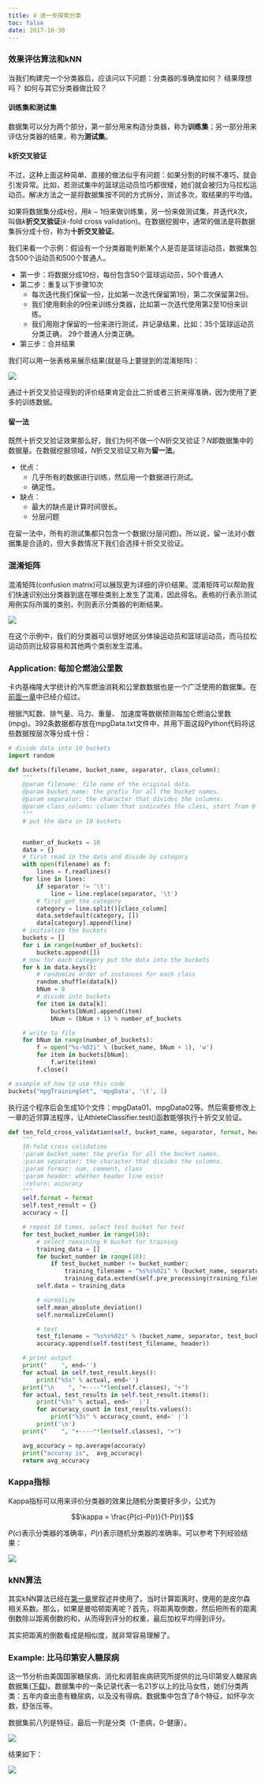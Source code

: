 ```yaml
---
title: 4 进一步探索分类
toc: false
date: 2017-10-30
---
```


### 效果评估算法和kNN

当我们构建完一个分类器后，应该问以下问题：分类器的准确度如何？ 结果理想吗？ 如何与其它分类器做比较？


#### 训练集和测试集

数据集可以分为两个部分，第一部分用来构造分类器，称为**训练集**；另一部分用来评估分类器的结果，称为**测试集**。

#### k折交叉验证

不过，这种上面这种简单、直接的做法似乎有问题：如果分割的时候不凑巧，就会引发异常。比如，若测试集中的篮球运动员恰巧都很矮，她们就会被归为马拉松运动员。解决方法之一是将数据集按不同的方式拆分，测试多次，取结果的平均值。

如果将数据集分成$k$份，用$k-1$份来做训练集，另一份来做测试集，并迭代$k$次，叫做$k$**折交叉验证**($k$-fold cross validation)。在数据挖掘中，通常的做法是将数据集拆分成十份，称为**十折交叉验证**。

我们来看一个示例：假设有一个分类器能判断某个人是否是篮球运动员，数据集包含500个运动员和500个普通人。

* 第一步：将数据分成10份，每份包含50个篮球运动员，50个普通人
* 第二步：重复以下步骤10次
    * 每次迭代我们保留一份，比如第一次迭代保留第1份，第二次保留第2份。
    * 我们使用剩余的9份来训练分类器，比如第一次迭代使用第2至10份来训练。
    * 我们用刚才保留的一份来进行测试，并记录结果，比如：35个篮球运动员分类正确， 29个普通人分类正确。
* 第三步：合并结果

我们可以用一张表格来展示结果(就是马上要提到的混淆矩阵)：

![](figures/15379530847219.jpg)

通过十折交叉验证得到的评价结果肯定会比二折或者三折来得准确，因为使用了更多的训练数据。

#### 留一法

既然十折交叉验证效果那么好，我们为何不做一个$N$折交叉验证？$N$即数据集中的数据量。在数据挖掘领域，$N$折交叉验证又称为**留一法**。

* 优点：
    * 几乎所有的数据进行训练，然后用一个数据进行测试。
    * 确定性。
* 缺点：
    * 最大的缺点是计算时间很长。
    * 分层问题

在留一法中，所有的测试集都只包含一个数据(分层问题)。所以说，留一法对小数据集是合适的，但大多数情况下我们会选择十折交叉验证。

### 混淆矩阵

混淆矩阵(confusion matrix)可以展现更为详细的评价结果。混淆矩阵可以帮助我们快速识别出分类器到底在哪些类别上发生了混淆，因此得名。表格的行表示测试用例实际所属的类别，列则表示分类器的判断结果。

![](figures/混淆矩阵.jpg)

在这个示例中，我们的分类器可以很好地区分体操运动员和篮球运动员，而马拉松运动员则比较容易和其他两个类别发生混淆。


### Application: 每加仑燃油公里数

卡内基梅隆大学统计的汽车燃油消耗和公里数数据也是一个广泛使用的数据集。在[前面一章](../ch3/#example_2)中已经介绍过。

根据汽缸数、排气量、马力、重量、 加速度等数据预测每加仑燃油公里数(mpg)。392条数据都存放在mpgData.txt文件中，并用下面这段Python代码将这些数据按层次等分成十份：

```python
# divide data into 10 buckets
import random

def buckets(filename, bucket_name, separator, class_column):
	"""
	@param filename: file name of the original data.
	@param bucket_name: the prefix for all the bucket names.
	@param separator: the character that divides the columns.
	@param class_column: column that indicates the class, start from 0
	"""
	# put the data in 10 buckets


	number_of_buckets = 10
	data = {}
	# first read in the data and divide by category
	with open(filename) as f:
		lines = f.readlines()
	for line in lines:
		if separator != '\t':
			line = line.replace(separator, '\t')
		# first get the category
		category = line.split()[class_column]
		data.setdefault(category, [])
		data[category].append(line)
	# initialize the buckets
	buckets = []
	for i in range(number_of_buckets):
		buckets.append([])
	# now for each category put the data into the buckets
	for k in data.keys():
		# randomize order of instances for each class
		random.shuffle(data[k])
		bNum = 0
		# divide into buckets
		for item in data[k]:
			buckets[bNum].append(item)
			bNum = (bNum + 1) % number_of_buckets

	# write to file
	for bNum in range(number_of_buckets):
		f = open("%s-%02i" % (bucket_name, bNum + 1), 'w')
		for item in buckets[bNum]:
			f.write(item)
		f.close()

# example of how to use this code          
buckets("mpgTrainingSet", 'mpgData', '\t', 1)
```

执行这个程序后会生成10个文件：mpgData01、mpgData02等。然后需要修改上一章的近邻算法程序，让AthleteClassifier.test()函数能够执行十折交叉验证。


```Python
def ten_fold_cross_validation(self, bucket_name, separator, format, header=True):
	"""
	10-fold cross validation
	:param bucket_name: the prefix for all the bucket names.
	:param separator: the character that divides the columns.
	:param format: num, comment, class
	:param header: whether header line exist
	:return: accuracy
	"""
	self.format = format
	self.test_result = {}
	accuracy = []

	# repeat 10 times, select test bucket for test
	for test_bucket_number in range(10):
		# select remaining 9 bucket for training
		training_data = []
		for bucket_number in range(10):
			if test_bucket_number != bucket_number:
				training_filename = "%s%s%02i" % (bucket_name, separator, bucket_number + 1)
				training_data.extend(self.pre_processing(training_filename, header))
		self.data = training_data

		# normalize
		self.mean_absolute_deviation()
		self.normalizeColumn()

		# test
		test_filename = "%s%s%02i" % (bucket_name, separator, test_bucket_number + 1)
		accuracy.append(self.test(test_filename, header))

	# print output
	print("    ", end='')
	for actual in self.test_result.keys():
		print("%5s" % actual, end='')
	print("\n    ", "+----"*len(self.classes), "+")
	for actual, test_results in self.test_result.items():
		print("%3s" % actual, end='  |')
		for accuracy_count in test_results.values():
			print("%3s" % accuracy_count, end=' |')
		print('\n')
	print("    ", "+----"*len(self.classes), "+")

	avg_accuracy = np.average(accuracy)
	print("accuray is",  avg_accuracy)
	return avg_accuracy
```


### Kappa指标

Kappa指标可以用来评价分类器的效果比随机分类要好多少，公式为

$$\kappa = \frac{P(c)-P(r)}{1-P(r)}$$

$P(c)$表示分类器的准确率，$P(r)$表示随机分类器的准确率。可以参考下列经验结果：

![](figures/kappa.jpg)


### kNN算法

其实kNN算法已经在[第一章](../ch1#knn)里叙述并使用了。当时计算距离时，使用的是皮尔森相关系数。那么，如果是曼哈顿距离呢？首先，将距离取倒数，然后把所有的距离倒数除以距离倒数的和，从而得到评分的权重，最后加权平均得到评分。

其实把距离的倒数看成是相似度，就非常容易理解了。

### Example: 比马印第安人糖尿病

这一节分析由美国国家糖尿病、消化和肾脏疾病研究所提供的比马印第安人糖尿病数据集([下载](https://gist.githubusercontent.com/ktisha/c21e73a1bd1700294ef790c56c8aec1f/raw/819b69b5736821ccee93d05b51de0510bea00294/pima-indians-diabetes.csv))。数据集中的一条记录代表一名21岁以上的比马女性，她们分类两类：五年内查出患有糖尿病，以及没有得病。数据集中包含了8个特征，如怀孕次数，舒张压等。


 数据集前八列是特征，最后一列是分类（1-患病，0-健康）。

![](figures/pima.png)


结果如下：

![](figures/pimaTestResult.jpg)

